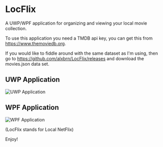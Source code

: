 # LocFlix
A UWP/WPF application for organizing and viewing your local movie collection.

To use this application you need a TMDB api key, you can get this from https://www.themoviedb.org.

If you would like to fiddle around with the same dataset as I'm using, then go to https://github.com/alxbrn/LocFlix/releases and download the movies.json data set.

## UWP Application
![UWP Application](https://i.imgur.com/KHAyjc4.jpg)

## WPF Application
![WPF Application](https://i.imgur.com/KLMSbcF.png)

(LocFlix stands for Local NetFlix)

Enjoy!
